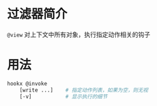 过滤器简介
======= 

`@view` 对上下文中所有对象，执行指定动作相关的钩子
    

用法
=======

```bash
hookx @invoke 
    [write ...]    # 指定动作列表，如果为空，则无视
    [-v]           # 显示执行的细节
```

